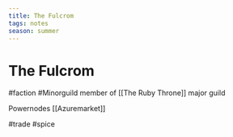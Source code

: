 ```yaml
---
title: The Fulcrom
tags: notes
season: summer
---
```

 
# The Fulcrom
#faction #Minorguild
member of [[The Ruby Throne]] major guild

Powernodes
[[Azuremarket]]

#trade
#spice
